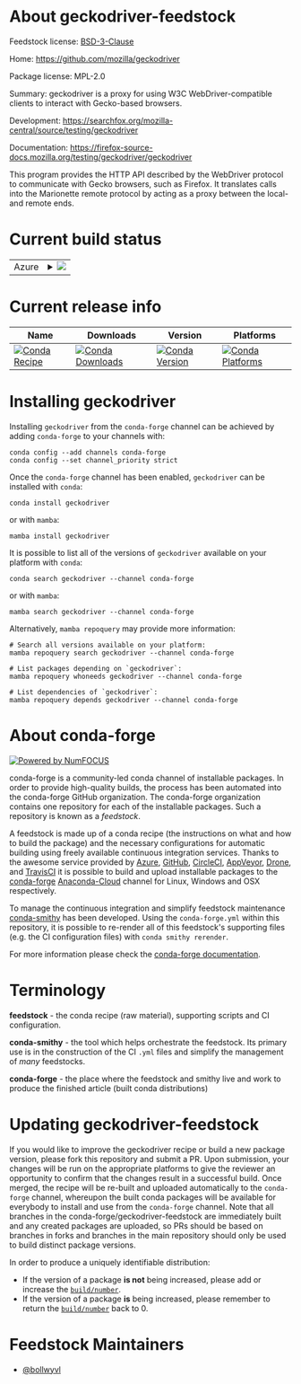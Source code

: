 About geckodriver-feedstock
===========================

Feedstock license: [BSD-3-Clause](https://github.com/conda-forge/geckodriver-feedstock/blob/main/LICENSE.txt)

Home: https://github.com/mozilla/geckodriver

Package license: MPL-2.0

Summary: geckodriver is a proxy for using W3C WebDriver-compatible clients to
interact with Gecko-based browsers.


Development: https://searchfox.org/mozilla-central/source/testing/geckodriver

Documentation: https://firefox-source-docs.mozilla.org/testing/geckodriver/geckodriver

This program provides the HTTP API described by the WebDriver protocol to
communicate with Gecko browsers, such as Firefox. It translates calls into
the Marionette remote protocol by acting as a proxy between the local- and
remote ends.


Current build status
====================


<table>
    
  <tr>
    <td>Azure</td>
    <td>
      <details>
        <summary>
          <a href="https://dev.azure.com/conda-forge/feedstock-builds/_build/latest?definitionId=3914&branchName=main">
            <img src="https://dev.azure.com/conda-forge/feedstock-builds/_apis/build/status/geckodriver-feedstock?branchName=main">
          </a>
        </summary>
        <table>
          <thead><tr><th>Variant</th><th>Status</th></tr></thead>
          <tbody><tr>
              <td>linux_64</td>
              <td>
                <a href="https://dev.azure.com/conda-forge/feedstock-builds/_build/latest?definitionId=3914&branchName=main">
                  <img src="https://dev.azure.com/conda-forge/feedstock-builds/_apis/build/status/geckodriver-feedstock?branchName=main&jobName=linux&configuration=linux%20linux_64_" alt="variant">
                </a>
              </td>
            </tr><tr>
              <td>osx_64</td>
              <td>
                <a href="https://dev.azure.com/conda-forge/feedstock-builds/_build/latest?definitionId=3914&branchName=main">
                  <img src="https://dev.azure.com/conda-forge/feedstock-builds/_apis/build/status/geckodriver-feedstock?branchName=main&jobName=osx&configuration=osx%20osx_64_" alt="variant">
                </a>
              </td>
            </tr><tr>
              <td>osx_arm64</td>
              <td>
                <a href="https://dev.azure.com/conda-forge/feedstock-builds/_build/latest?definitionId=3914&branchName=main">
                  <img src="https://dev.azure.com/conda-forge/feedstock-builds/_apis/build/status/geckodriver-feedstock?branchName=main&jobName=osx&configuration=osx%20osx_arm64_" alt="variant">
                </a>
              </td>
            </tr><tr>
              <td>win_64</td>
              <td>
                <a href="https://dev.azure.com/conda-forge/feedstock-builds/_build/latest?definitionId=3914&branchName=main">
                  <img src="https://dev.azure.com/conda-forge/feedstock-builds/_apis/build/status/geckodriver-feedstock?branchName=main&jobName=win&configuration=win%20win_64_" alt="variant">
                </a>
              </td>
            </tr>
          </tbody>
        </table>
      </details>
    </td>
  </tr>
</table>

Current release info
====================

| Name | Downloads | Version | Platforms |
| --- | --- | --- | --- |
| [![Conda Recipe](https://img.shields.io/badge/recipe-geckodriver-green.svg)](https://anaconda.org/conda-forge/geckodriver) | [![Conda Downloads](https://img.shields.io/conda/dn/conda-forge/geckodriver.svg)](https://anaconda.org/conda-forge/geckodriver) | [![Conda Version](https://img.shields.io/conda/vn/conda-forge/geckodriver.svg)](https://anaconda.org/conda-forge/geckodriver) | [![Conda Platforms](https://img.shields.io/conda/pn/conda-forge/geckodriver.svg)](https://anaconda.org/conda-forge/geckodriver) |

Installing geckodriver
======================

Installing `geckodriver` from the `conda-forge` channel can be achieved by adding `conda-forge` to your channels with:

```
conda config --add channels conda-forge
conda config --set channel_priority strict
```

Once the `conda-forge` channel has been enabled, `geckodriver` can be installed with `conda`:

```
conda install geckodriver
```

or with `mamba`:

```
mamba install geckodriver
```

It is possible to list all of the versions of `geckodriver` available on your platform with `conda`:

```
conda search geckodriver --channel conda-forge
```

or with `mamba`:

```
mamba search geckodriver --channel conda-forge
```

Alternatively, `mamba repoquery` may provide more information:

```
# Search all versions available on your platform:
mamba repoquery search geckodriver --channel conda-forge

# List packages depending on `geckodriver`:
mamba repoquery whoneeds geckodriver --channel conda-forge

# List dependencies of `geckodriver`:
mamba repoquery depends geckodriver --channel conda-forge
```


About conda-forge
=================

[![Powered by
NumFOCUS](https://img.shields.io/badge/powered%20by-NumFOCUS-orange.svg?style=flat&colorA=E1523D&colorB=007D8A)](https://numfocus.org)

conda-forge is a community-led conda channel of installable packages.
In order to provide high-quality builds, the process has been automated into the
conda-forge GitHub organization. The conda-forge organization contains one repository
for each of the installable packages. Such a repository is known as a *feedstock*.

A feedstock is made up of a conda recipe (the instructions on what and how to build
the package) and the necessary configurations for automatic building using freely
available continuous integration services. Thanks to the awesome service provided by
[Azure](https://azure.microsoft.com/en-us/services/devops/), [GitHub](https://github.com/),
[CircleCI](https://circleci.com/), [AppVeyor](https://www.appveyor.com/),
[Drone](https://cloud.drone.io/welcome), and [TravisCI](https://travis-ci.com/)
it is possible to build and upload installable packages to the
[conda-forge](https://anaconda.org/conda-forge) [Anaconda-Cloud](https://anaconda.org/)
channel for Linux, Windows and OSX respectively.

To manage the continuous integration and simplify feedstock maintenance
[conda-smithy](https://github.com/conda-forge/conda-smithy) has been developed.
Using the ``conda-forge.yml`` within this repository, it is possible to re-render all of
this feedstock's supporting files (e.g. the CI configuration files) with ``conda smithy rerender``.

For more information please check the [conda-forge documentation](https://conda-forge.org/docs/).

Terminology
===========

**feedstock** - the conda recipe (raw material), supporting scripts and CI configuration.

**conda-smithy** - the tool which helps orchestrate the feedstock.
                   Its primary use is in the construction of the CI ``.yml`` files
                   and simplify the management of *many* feedstocks.

**conda-forge** - the place where the feedstock and smithy live and work to
                  produce the finished article (built conda distributions)


Updating geckodriver-feedstock
==============================

If you would like to improve the geckodriver recipe or build a new
package version, please fork this repository and submit a PR. Upon submission,
your changes will be run on the appropriate platforms to give the reviewer an
opportunity to confirm that the changes result in a successful build. Once
merged, the recipe will be re-built and uploaded automatically to the
`conda-forge` channel, whereupon the built conda packages will be available for
everybody to install and use from the `conda-forge` channel.
Note that all branches in the conda-forge/geckodriver-feedstock are
immediately built and any created packages are uploaded, so PRs should be based
on branches in forks and branches in the main repository should only be used to
build distinct package versions.

In order to produce a uniquely identifiable distribution:
 * If the version of a package **is not** being increased, please add or increase
   the [``build/number``](https://docs.conda.io/projects/conda-build/en/latest/resources/define-metadata.html#build-number-and-string).
 * If the version of a package **is** being increased, please remember to return
   the [``build/number``](https://docs.conda.io/projects/conda-build/en/latest/resources/define-metadata.html#build-number-and-string)
   back to 0.

Feedstock Maintainers
=====================

* [@bollwyvl](https://github.com/bollwyvl/)

